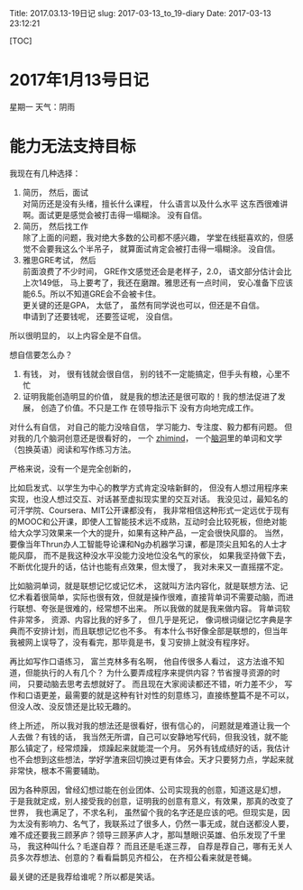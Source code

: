 Title: 2017.03.13-19日记
slug: 2017-03-13_to_19-diary
Date: 2017-03-13 23:12:21   

[TOC]

# 2017年1月13号日记

星期一 天气：阴雨

# 能力无法支持目标

我现在有几种选择：

1. 简历， 然后，面试    
    对简历还是没有头绪，擅长什么课程， 什么语言以及什么水平 这东西很难讲啊。面试更是感觉会被打击得一塌糊涂。 没有自信。
2. 简历， 然后找工作  
    除了上面的问题，我对绝大多数的公司都不感兴趣， 学堂在线挺喜欢的，但感觉不会要我这么个半吊子， 就算面试肯定会被打击得一塌糊涂。 没自信。
3. 雅思GRE考试， 然后  
    前面浪费了不少时间， GRE作文感觉还会是老样子，2.0， 语文部分估计会比上次149低， 马上要考了，我还在磨蹭。雅思还有一点时间， 安心准备下应该能6.5。所以不知道GRE会不会被卡住。  
    更关键的还是GPA， 太低了， 虽然有同学说也可以，但还是不自信。  
    申请到了还要钱呢， 还要签证呢， 没自信。

所以很明显的， 以上内容全是不自信。

想自信要怎么办？

1. 有钱， 对， 很有钱就会很自信， 别的钱不一定能搞定，但手头有粮，心里不忙
2. 证明我能创造明显的价值， 就是我的想法还是很可取的！我的想法促进了发展， 创造了价值。不只是工作 在领导指示下 没有方向地完成工作。

对什么有自信， 对自己的能力没啥自信， 学习能力、专注度、毅力都有问题。 但对我的几个脑洞创意还是很看好的， 一个 [zhimind](http://blog.zhimind.com/zhimind-entire-solution.html)， 一个[脑洞](http://blog.zhimind.com/NaoDong-list.html)里的单词和文学（包换英语）阅读和写作练习方法。

严格来说，没有一个是完全创新的， 

比如启发式、以学生为中心的教学方式肯定没啥新鲜的， 但没有人想过用程序来实现，也没人想过交互、对话甚至虚拟现实里的交互对话。 我没见过，最知名的可汗学院、Coursera、MIT公开课都没有， 我非常相信这种形式一定远优于现有的MOOC和公开课，即使人工智能技术远不成熟，互动时会比较死板，但绝对能给大众学习效果来一个大的提升，如果有这种产品，一定会很快风靡的。 当然，要像当年Thrun办人工智能导论课和Ng办机器学习课，都是顶尖且知名的人士才能风靡， 而不是我这种没水平没能力没地位没名气的家伙， 如果我坚持做下去，不断优化提升的话，估计也能有点效果，但太慢了， 我对未来又一直摇摆不定。

比如脑洞单词，就是联想记忆或记忆术， 这就叫方法内容化，就是联想方法、记忆术看着很简单，实际也很有效，但就是操作很难，直接背单词不需要动脑，而进行联想、夸张是很难的，经常想不出来。 所以我做的就是我来做内容。 背单词软件非常多， 资源、内容比我的好多了， 但几乎是死记， 像词根词缀记忆字典是字典而不安排计划，而且联想记忆也不多。 有本什么书好像全部是联想的，但当年我被网上误导了，没有看完，那毕竟是书，复习安排上就没有程序好。

再比如写作口语练习， 富兰克林多有名啊， 他自传很多人看过， 这方法谁不知道，但能执行的人有几个？ 为什么要弄成程序来提供内容？节省搜寻资源的时间， 只要动脑去思考去想就好了。 而且现在大家阅读都还不错，听力差不少， 写作和口语更差，最需要的就是这种有针对性的刻意练习，直接练整篇不是不可以，但没人改、没反馈还是比较无趣的。

终上所述， 所以我对我的想法还是很看好，很有信心的， 问题就是难道让我一个人去做？有钱的话， 我当然无所谓，自己可以安静地写代码，但我没钱，就不能那么镇定了，经常烦躁， 烦躁起来就能混一个月。 另外有钱成绩好的话，我估计也不会想到这些想法，学好学渣来回切换过更有体会。天才只要努力点，学起来就非常快，根本不需要辅助。

因为各种原因，曾经幻想过能在创业团体、公司实现我的创意，知道这是幻想， 于是我就定成，别人接受我的创意，证明我的创意有意义，有效果，那真的改变了世界， 我也满足了，不求名利， 虽然留个我的名字还是应该的吧。但现实是，因为太没有影响力、名气了，我联系过了很多人，仍然一事无成，就白送都没人要，难不成还要我三顾茅庐？领导三顾茅庐人才，那叫慧眼识英雄、伯乐发现了千里马， 我这种叫什么？毛遂自荐？ 而且还是毛遂三荐， 自荐是荐自己，哪有无关人员多次荐想法、创意的？看看扁鹊见齐桓公， 在齐桓公看来就是苍蝇。

最关键的还是我荐给谁呢？所以都是笑话。
